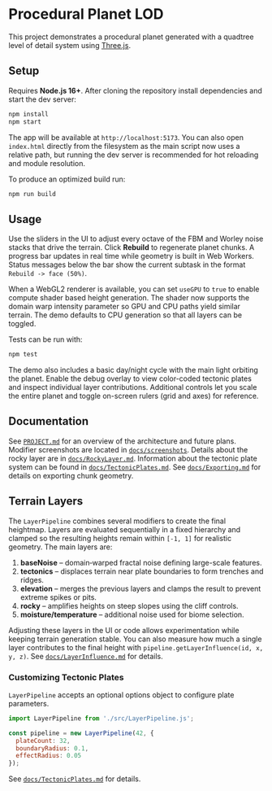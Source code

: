 # Procedural Planet LOD

This project demonstrates a procedural planet generated with a quadtree level of detail system using [Three.js](https://threejs.org/).

## Setup

Requires **Node.js 16+**. After cloning the repository install dependencies and start the dev server:

```bash
npm install
npm start
```

The app will be available at `http://localhost:5173`.
You can also open `index.html` directly from the filesystem as the main script
now uses a relative path, but running the dev server is recommended for hot
reloading and module resolution.

To produce an optimized build run:

```bash
npm run build
```

## Usage


Use the sliders in the UI to adjust every octave of the FBM and Worley noise stacks that drive the terrain. Click **Rebuild** to regenerate planet chunks. A progress bar updates in real time while geometry is built in Web Workers. Status messages below the bar show the current subtask in the format `Rebuild -> face (50%)`.

When a WebGL2 renderer is available, you can set `useGPU` to `true` to enable compute shader based height generation. The shader now supports the domain warp intensity parameter so GPU and CPU paths yield similar terrain. The demo defaults to CPU generation so that all layers can be toggled.

Tests can be run with:


```bash
npm test
```

The demo also includes a basic day/night cycle with the main light orbiting the planet. Enable the debug overlay to view color-coded tectonic plates and inspect individual layer contributions.
Additional controls let you scale the entire planet and toggle on-screen rulers (grid and axes) for reference.


## Documentation

See [`PROJECT.md`](PROJECT.md) for an overview of the architecture and future plans. Modifier screenshots are located in [`docs/screenshots`](docs/screenshots). Details about the rocky layer are in [`docs/RockyLayer.md`](docs/RockyLayer.md). Information about the tectonic plate system can be found in [`docs/TectonicPlates.md`](docs/TectonicPlates.md). See [`docs/Exporting.md`](docs/Exporting.md) for details on exporting chunk geometry.

## Terrain Layers

The `LayerPipeline` combines several modifiers to create the final heightmap. Layers
are evaluated sequentially in a fixed hierarchy and clamped so the resulting heights remain within `[-1, 1]`
for realistic geometry. The main layers are:

1. **baseNoise** – domain‑warped fractal noise defining large-scale features.
2. **tectonics** – displaces terrain near plate boundaries to form trenches and ridges.
3. **elevation** – merges the previous layers and clamps the result to prevent
   extreme spikes or pits.
4. **rocky** – amplifies heights on steep slopes using the cliff controls.
5. **moisture/temperature** – additional noise used for biome selection.

Adjusting these layers in the UI or code allows experimentation while keeping
terrain generation stable.
You can also measure how much a single layer contributes to the final height
with `pipeline.getLayerInfluence(id, x, y, z)`. See
[`docs/LayerInfluence.md`](docs/LayerInfluence.md) for details.

### Customizing Tectonic Plates

`LayerPipeline` accepts an optional options object to configure plate parameters.

```js
import LayerPipeline from './src/LayerPipeline.js';

const pipeline = new LayerPipeline(42, {
  plateCount: 32,
  boundaryRadius: 0.1,
  effectRadius: 0.05
});
```

See [`docs/TectonicPlates.md`](docs/TectonicPlates.md) for details.
